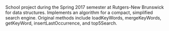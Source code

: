 School project during the Spring 2017 semester at Rutgers-New Brunswick for data structures.
Implements an algorithm for a compact, simplified search engine.
Original methods include loadKeyWords, mergeKeyWords, getKeyWord, insertLastOccurrence, and top5Search.
